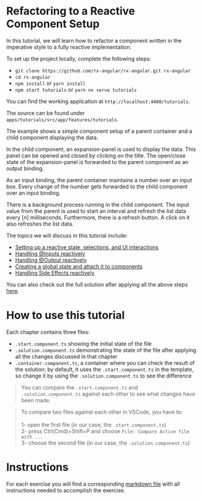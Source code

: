 # Refactoring to a Reactive Component Setup

In this tutorial, we will learn how to refactor a component written in the imperative style to a fully reactive implementation.

To set up the project locally, complete the following steps:

- `git clone https://github.com/rx-angular/rx-angular.git rx-angular`
- `cd rx-angular`
- `npm install` or `yarn install`
- `npm start tutorials` or `yarn nx serve tutorials`

You can find the working application at `http://localhost:4400/tutorials`.

The source can be found under `apps/tutorials/src/app/features/tutorials`.

The example shows a simple component setup of a parent container and a child component displaying the data.

In the child component, an expansion-panel is used to display the data. This panel can be opened and closed by clicking on the title.
The open/close state of the expansion-panel is forwarded to the parent component as an output binding.

As an input binding, the parent container maintains a number over an input box. Every change of the number gets forwarded to the child component over an input binding.

There is a background process running in the child component. The input value from the parent is used to start an interval and refresh the list data every [n] milliseconds.
Furthermore, there is a refresh button. A click on it also refreshes the list data.

The topics we will discuss in this tutorial include:

- [Setting up a reactive state, selections, and UI interactions][1-setup]
- [Handling @Inputs reactively][2-input-bindings]
- [Handling @Output reactively][3-output-bindings]
- [Creating a global state and attach it to components][4-global-state]
- [Handling Side Effects reactively][5-side-effects]
<!-- - [Presenter Pattern][6-presenter-pattern] -->

You can also check out the full solution after applying all the above steps [here](https://github.com/rx-angular/rx-angular/tree/main/apps/tutorials/src/app/features/tutorials/basics/solution).

# How to use this tutorial

Each chapter contains three files:

- `.start.component.ts` showing the initial state of the file
- `.solution.component.ts` demonstrating the state of the file after applying all the changes discussed in that chapter
- `.container.component.ts`, a container where you can check the result of the solution; by default, it uses the `.start.component.ts` in the template, so change it by using the `.solution.component.ts` to see the difference

> You can compare the `.start.component.ts` and `.solution.component.ts` against each other to see what changes have been made.

> To compare two files against each other in VSCode, you have to: <br> <br>
> 1- open the first file (in our case, the `.start.component.ts`) <br>
> 2- press Ctrl(Cmd)+Shift+P and choose `File: Compare Active file with ...` <br>
> 3- choose the second file (in our case, the `.solution.component.ts`)

[1-setup]: https://github.com/rx-angular/rx-angular/tree/main/apps/tutorials/src/app/features/tutorials/basics/1-setup
[2-input-bindings]: https://github.com/rx-angular/rx-angular/tree/main/apps/tutorials/src/app/features/tutorials/basics/2-input-bindings
[3-output-bindings]: https://github.com/rx-angular/rx-angular/tree/main/apps/tutorials/src/app/features/tutorials/basics/3-output-bindings
[4-global-state]: https://github.com/rx-angular/rx-angular/tree/main/apps/tutorials/src/app/features/tutorials/basics/4-global-state
[5-side-effects]: https://github.com/rx-angular/rx-angular/tree/main/apps/tutorials/src/app/features/tutorials/basics/5-side-effects

# Instructions

For each exercise you will find a corresponding [markdown file](https://github.com/rx-angular/rx-angular/tree/main/apps/docs/docs/state/tutorials/basic-tutorial) with all instructions needed to accomplish the exercise.
